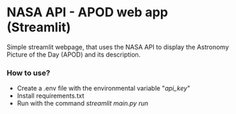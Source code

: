 # NASA API - APOD web app (Streamlit)

Simple streamlit webpage, that uses the NASA API to display the Astronomy Picture of the Day (APOD) and its description.

### How to use?

* Create a .env file with the environmental variable "*api_key*"
* Install requirements.txt
* Run with the command *streamlit main.py run*

